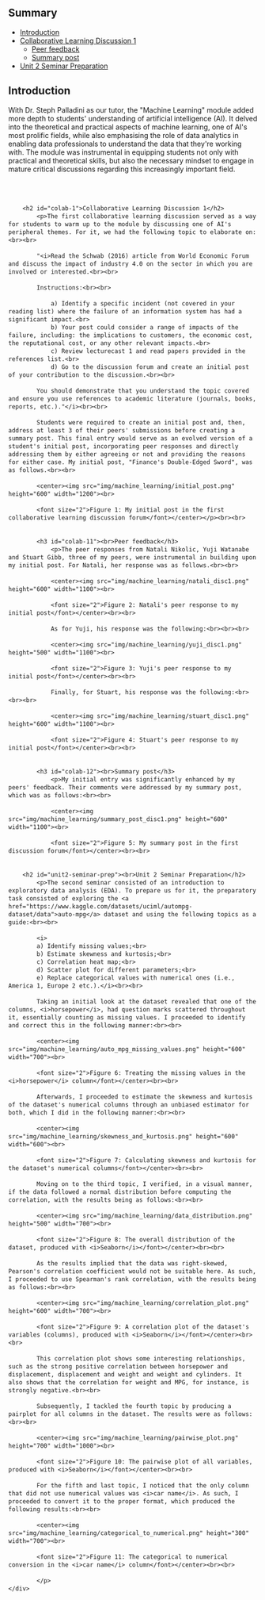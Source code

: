 <div class="divSummary">
<h2 class="verticalText">Summary</h2>
<ul class="summary">
    <li><a href="#introduction">Introduction</a></li>
        <li><a href="#colab-1">Collaborative Learning Discussion 1</a>
            <ul class="sect">
                <li><a href="#colab-11">Peer feedback</a></li>
                <li><a href="#colab-12">Summary post</a></li>
            </ul>
        </li>
        <li><a href="#unit2-seminar-prep">Unit 2 Seminar Preparation</a>
        </li>
</div>

<main class="summaryContent">
<div class="swiper mySwiper">
  <div class="swiper-wrapper">
    <div class="swiper-slide">
        <h2 id="introduction">Introduction</h2>
            <p>With Dr. Steph Palladini as our tutor, the "Machine Learning" module added more depth to students' understanding of artificial intelligence (AI). It delved into the theoretical and practical aspects of machine learning, one of AI's most prolific fields, while also emphasising the role of data analytics in enabling data professionals to understand the data that they're working with. The module was instrumental in equipping students not only with practical and theoretical skills, but also the necessary mindset to engage in mature critical discussions regarding this increasingly important field.</p><br><br>


        <h2 id="colab-1">Collaborative Learning Discussion 1</h2>
            <p>The first collaborative learning discussion served as a way for students to warm up to the module by discussing one of AI's peripheral themes. For it, we had the following topic to elaborate on:<br><br>
            
            "<i>Read the Schwab (2016) article from World Economic Forum and discuss the impact of industry 4.0 on the sector in which you are involved or interested.<br><br>

            Instructions:<br><br>
                
                a) Identify a specific incident (not covered in your reading list) where the failure of an information system has had a significant impact.<br>
                b) Your post could consider a range of impacts of the failure, including: the implications to customers, the economic cost, the reputational cost, or any other relevant impacts.<br>
                c) Review lecturecast 1 and read papers provided in the references list.<br>
                d) Go to the discussion forum and create an initial post of your contribution to the discussion.<br><br>

            You should demonstrate that you understand the topic covered and ensure you use references to academic literature (journals, books, reports, etc.)."</i><br><br>

            Students were required to create an initial post and, then, address at least 3 of their peers' submissions before creating a summary post. This final entry would serve as an evolved version of a student's initial post, incorporating peer responses and directly addressing them by either agreeing or not and providing the reasons for either case. My initial post, "Finance's Double-Edged Sword", was as follows.<br><br>
            
            <center><img src="img/machine_learning/initial_post.png" height="600" width="1200"><br>

            <font size="2">Figure 1: My initial post in the first collaborative learning discussion forum</font></center></p><br><br>

            
            <h3 id="colab-11"><br>Peer feedback</h3>
                <p>The peer responses from Natali Nikolic, Yuji Watanabe and Stuart Gibb, three of my peers, were instrumental in building upon my initial post. For Natali, her response was as follows.<br><br>
                
                <center><img src="img/machine_learning/natali_disc1.png" height="600" width="1100"><br>

                <font size="2">Figure 2: Natali's peer response to my initial post</font></center><br><br>

                As for Yuji, his response was the following:<br><br><br>

                <center><img src="img/machine_learning/yuji_disc1.png" height="500" width="1100"><br>
                
                <font size="2">Figure 3: Yuji's peer response to my initial post</font></center><br><br>
                
                Finally, for Stuart, his response was the following:<br><br><br>

                <center><img src="img/machine_learning/stuart_disc1.png" height="600" width="1100"><br>
                
                <font size="2">Figure 4: Stuart's peer response to my initial post</font></center><br><br>


            <h3 id="colab-12"><br>Summary post</h3>
                <p>My initial entry was significantly enhanced by my peers' feedback. Their comments were addressed by my summary post, which was as follows:<br><br>

                <center><img src="img/machine_learning/summary_post_disc1.png" height="600" width="1100"><br>
                
                <font size="2">Figure 5: My summary post in the first discussion forum</font></center><br><br>


        <h2 id="unit2-seminar-prep"><br>Unit 2 Seminar Preparation</h2>
            <p>The second seminar consisted of an introduction to exploratory data analysis (EDA). To prepare us for it, the preparatory task consisted of exploring the <a href="https://www.kaggle.com/datasets/uciml/autompg-dataset/data">auto-mpg</a> dataset and using the following topics as a guide:<br><br>

            <i>
            a) Identify missing values;<br>
            b) Estimate skewness and kurtosis;<br>
            c) Correlation heat map;<br>
            d) Scatter plot for different parameters;<br>
            e) Replace categorical values with numerical ones (i.e., America 1, Europe 2 etc.).</i><br><br>
            
            Taking an initial look at the dataset revealed that one of the columns, <i>horsepower</i>, had question marks scattered throughout it, essentially counting as missing values. I proceeded to identify and correct this in the following manner:<br><br>
            
            <center><img src="img/machine_learning/auto_mpg_missing_values.png" height="600" width="700"><br>

            <font size="2">Figure 6: Treating the missing values in the <i>horsepower</i> column</font></center><br><br>

            Afterwards, I proceeded to estimate the skewness and kurtosis of the dataset's numerical columns through an unbiased estimator for both, which I did in the following manner:<br><br>
            
            <center><img src="img/machine_learning/skewness_and_kurtosis.png" height="600" width="600"><br>

            <font size="2">Figure 7: Calculating skewness and kurtosis for the dataset's numerical columns</font></center><br><br>

            Moving on to the third topic, I verified, in a visual manner, if the data followed a normal distribution before computing the correlation, with the results being as follows:<br><br>
            
            <center><img src="img/machine_learning/data_distribution.png" height="500" width="700"><br>

            <font size="2">Figure 8: The overall distribution of the dataset, produced with <i>Seaborn</i></font></center><br><br>
            
            As the results implied that the data was right-skewed, Pearson's correlation coefficient would not be suitable here. As such, I proceeded to use Spearman's rank correlation, with the results being as follows:<br><br>

            <center><img src="img/machine_learning/correlation_plot.png" height="600" width="700"><br>

            <font size="2">Figure 9: A correlation plot of the dataset's variables (columns), produced with <i>Seaborn</i></font></center><br><br> 
            
            This correlation plot shows some interesting relationships, such as the strong positive correlation between horsepower and displacement, displacement and weight and weight and cylinders. It also shows that the correlation for weight and MPG, for instance, is strongly negative.<br><br>

            Subsequently, I tackled the fourth topic by producing a pairplot for all columns in the dataset. The results were as follows:<br><br>

            <center><img src="img/machine_learning/pairwise_plot.png" height="700" width="1000"><br>

            <font size="2">Figure 10: The pairwise plot of all variables, produced with <i>Seaborn</i></font></center><br><br> 

            For the fifth and last topic, I noticed that the only column that did not use numerical values was <i>car name</i>. As such, I proceeded to convert it to the proper format, which produced the following results:<br><br>

            <center><img src="img/machine_learning/categorical_to_numerical.png" height="300" width="700"><br>

            <font size="2">Figure 11: The categorical to numerical conversion in the <i>car name</i> column</font></center><br><br>

            </p>
    </div>
  </div>
</div>
</main>

<script src="../js/pgConfgMarkdown.js"></script>